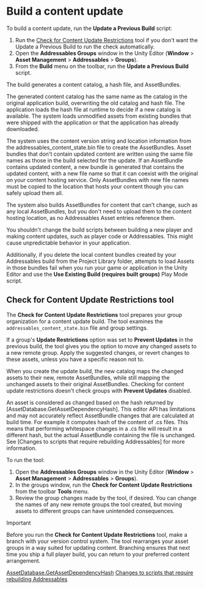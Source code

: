 # Build a content update

To build a content update, run the __Update a Previous Build__ script:

1. Run the [Check for Content Update Restrictions](#check-for-content-update-restrictions-tool) tool if you don't want the Update a Previous Build to run the check automatically.
2. Open the __Addressables Groups__ window in the Unity Editor (__Window__ > __Asset Management__ > __Addressables__ > __Groups__).
3. From the __Build__ menu on the toolbar, run the __Update a Previous Build__ script.

The build generates a content catalog, a hash file, and AssetBundles.

The generated content catalog has the same name as the catalog in the original application build, overwriting the old catalog and hash file. The application loads the hash file at runtime to decide if a new catalog is available. The system loads unmodified assets from existing bundles that were shipped with the application or that the application has already downloaded.

The system uses the content version string and location information from the addressables_content_state.bin file to create the AssetBundles. Asset bundles that don't contain updated content are written using the same file names as those in the build selected for the update. If an AssetBundle contains updated content, a new bundle is generated that contains the updated content, with a new file name so that it can coexist with the original on your content hosting service. Only AssetBundles with new file names must be copied to the location that hosts your content though you can safely upload them all.

The system also builds AssetBundles for content that can't change, such as any local AssetBundles, but you don't need to upload them to the content hosting location, as no Addressables Asset entries reference them.

You shouldn't change the build scripts between building a new player and making content updates, such as player code or Addressables. This might cause unpredictable behavior in your application.

Additionally, if you delete the local content bundles created by your Addressables build from the Project Library folder, attempts to load Assets in those bundles fail when you run your game or application in the Unity Editor and use the __Use Existing Build (requires built groups)__ Play Mode script.


## Check for Content Update Restrictions tool

The __Check for Content Update Restrictions__ tool prepares your group organization for a content update build. The tool examines the `addressables_content_state.bin` file and group settings.

If a group's __Update Restrictions__ option was set to __Prevent Updates__ in the previous build, the tool gives you the option to move any changed assets to a new remote group. Apply the suggested changes, or revert changes to these assets, unless you have a specific reason not to.

When you create the update build, the new catalog maps the changed assets to their new, remote AssetBundles, while still mapping the unchanged assets to their original AssetBundles. Checking for content update restrictions doesn't check groups with __Prevent Updates__ disabled.

An asset is considered as changed based on the hash returned by [AssetDatabase.GetAssetDependencyHash]. This editor API has limitations and may not accurately reflect AssetBundle changes that are calculated at build time. For example it computes hash of the content of .cs files. This means that performing whitespace changes in a .cs file will result in a different hash, but the actual AssetBundle containing the file is unchanged. See [Changes to scripts that require rebuilding Addressables] for more information.

To run the tool:

1. Open the __Addressables Groups__ window in the Unity Editor (__Window__ > __Asset Management__ > __Addressables__ > __Groups__).
2. In the groups window, run the __Check for Content Update Restrictions__ from the toolbar __Tools__ menu.
3. Review the group changes made by the tool, if desired. You can change the names of any new remote groups the tool created, but moving assets to different groups can have unintended consequences.

>[!IMPORTANT]
> Before you run the __Check for Content Update Restrictions__ tool, make a branch with your version control system. The tool rearranges your asset groups in a way suited for updating content. Branching ensures that next time you ship a full player build, you can return to your preferred content arrangement.

[AssetDatabase.GetAssetDependencyHash](xref:UnityEditor.AssetDatabase.GetAssetDependencyHash(System.String))
[Changes to scripts that require rebuilding Addressables](builds-update-build.md##changes-to-scripts-that-require-rebuilding-addressabes)
